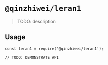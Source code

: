 # `@qinzhiwei/leran1`

> TODO: description

## Usage

```
const leran1 = require('@qinzhiwei/leran1');

// TODO: DEMONSTRATE API
```
